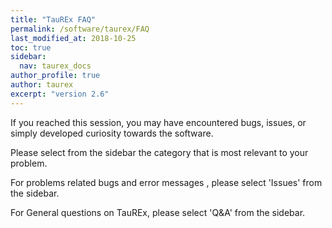 ```yaml
---
title: "TauREx FAQ"
permalink: /software/taurex/FAQ
last_modified_at: 2018-10-25
toc: true
sidebar:
  nav: taurex_docs
author_profile: true
author: taurex
excerpt: "version 2.6"
---
```


If you reached this session, you may have encountered bugs, issues, or simply developed curiosity towards the software. 

Please select from the sidebar the category that is most relevant to your problem. 

For problems related bugs and error messages , please select 'Issues' from the sidebar.

For General questions on TauREx, please select 'Q&A' from the sidebar.



